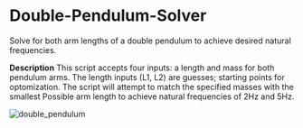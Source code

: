 # Double-Pendulum-Solver
Solve for both arm lengths of a double pendulum to achieve desired natural frequencies.

**Description**
This script accepts four inputs: a length and mass for both pendulum arms. 
The length inputs (L1, L2) are guesses; starting points for optomization.
The script will attempt to match the specified masses with the smallest
Possible arm length to achieve natural frequencies of 2Hz and 5Hz.

![double_pendulum](https://user-images.githubusercontent.com/3127698/143280203-0a44ee47-1c68-4bc1-8326-64633909fa32.gif)
